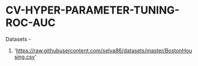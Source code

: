 # CV-HYPER-PARAMETER-TUNING-ROC-AUC
Datasets - 
1. 'https://raw.githubusercontent.com/selva86/datasets/master/BostonHousing.csv'
